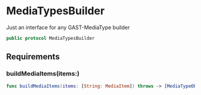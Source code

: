# MediaTypesBuilder

Just an interface for any GAST-MediaType builder

``` swift
public protocol MediaTypesBuilder
```

## Requirements

### buildMediaItems(items:​)

``` swift
func buildMediaItems(items: [String: MediaItem]) throws -> [MediaTypeObjectNode]
```
